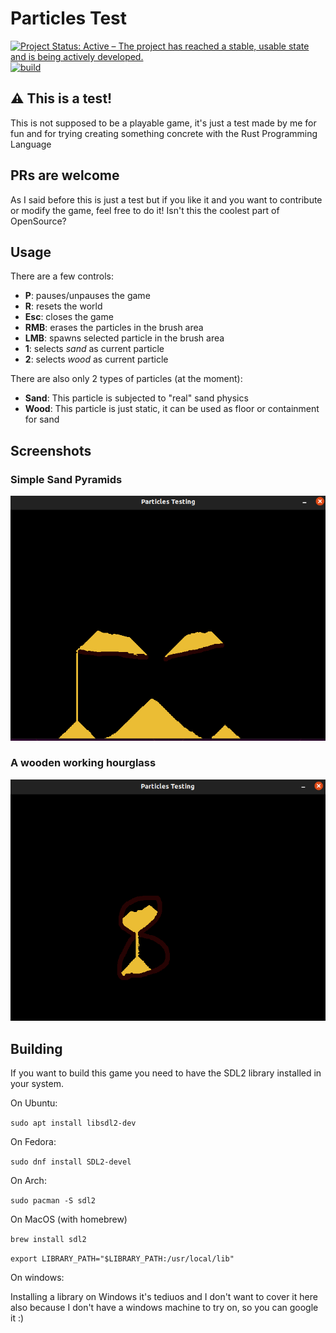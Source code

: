 # Particles Test 
[![Project Status: Active – The project has reached a stable, usable state and is being actively developed.](https://www.repostatus.org/badges/latest/active.svg)](https://www.repostatus.org/#active) [![build](https://github.com/LolzDEV/particles_test/actions/workflows/rust.yml/badge.svg)](https://github.com/LolzDEV/particles_test/actions/workflows/rust.yml)

## :warning: This is a test!
This is not supposed to be a playable game, it's just a test made by me for fun and for trying creating something concrete with the Rust Programming Language

## PRs are welcome
As I said before this is just a test but if you like it and you want to contribute or modify the game, feel free to do it! Isn't this the coolest part of OpenSource?

## Usage

There are a few controls:

- **P**: pauses/unpauses the game
- **R**: resets the world
- **Esc**: closes the game
- **RMB**: erases the particles in the brush area
- **LMB**: spawns selected particle in the brush area
- **1**: selects *sand* as current particle 
- **2**: selects *wood* as current particle 

There are also only 2 types of particles (at the moment):
- **Sand**: This particle is subjected to "real" sand physics
- **Wood**: This particle is just static, it can be used as floor or containment for sand

## Screenshots
### Simple Sand Pyramids
![screenshot](./assets/screenshot.png)
### A wooden working hourglass
![screenshot2](./assets/screenshot2.png)

## Building
If you want to build this game you need to have the SDL2 library installed in your system.

On Ubuntu:

```sudo apt install libsdl2-dev```

On Fedora:

```sudo dnf install SDL2-devel```

On Arch:

```sudo pacman -S sdl2```

On MacOS (with homebrew)

```brew install sdl2```

```export LIBRARY_PATH="$LIBRARY_PATH:/usr/local/lib"```

On windows:

Installing a library on Windows it's tediuos and I don't want to cover it here also because I don't have a windows machine to try on, so you can google it :)
